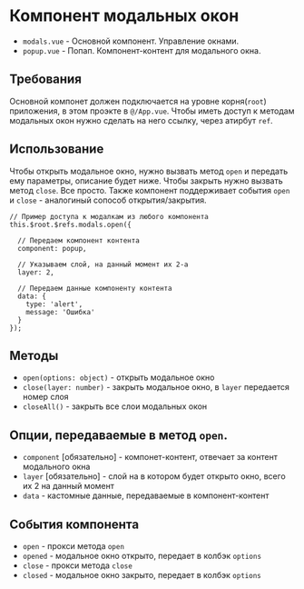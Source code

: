 # Компонент модальных окон

  * `modals.vue` - Основной компонент. Управление окнами.
  * `popup.vue` - Попап. Компонент-контент для модального окна.

## Требования

Основной компонет должен подключается на уровне корня(`root`) приложения, в этом проэкте в `@/App.vue`.
Чтобы иметь доступ к методам модальных окон нужно сделать на него ссылку, через атирбут `ref`.


## Использование

Чтобы открыть модальное окно, нужно вызвать метод `open` и передать ему параметры,
описание будет ниже. Чтобы закрыть нужно вызвать метод `close`. Все просто.
Также компонент поддерживает события `open` и `close` - аналогиный сопособ открытия/закрытия.

```
// Пример доступа к модалкам из любого компонента
this.$root.$refs.modals.open({

  // Передаем компонент контента
  component: popup,

  // Указываем слой, на данный момент их 2-а
  layer: 2,

  // Передаем данные компоненту контента
  data: {
    type: 'alert',
    message: 'Ошибка'
  }
});
```

## Методы

 * `open(options: object)` - открыть модальное окно
 * `close(layer: number)` - закрыть модальное окно, в `layer` передается номер слоя
 * `closeAll()` - закрыть все слои модальных окон

## Опции, передаваемые в метод `open`.

 * `component` [обязательно] - компонет-контент, отвечает за контент модального окна
 * `layer` [обязательно] - слой на в котором будет открыто окно, всего их 2 на данный момент
 * `data` - кастомные данные, передаваемые в компонент-контент

## События компонента

 * `open` - прокси метода `open`
 * `opened` - модальное окно открыто, передает в колбэк `options`
 * `close` - прокси метода `close`
 * `closed` - модальное окно закрыто, передает в колбэк `options`
